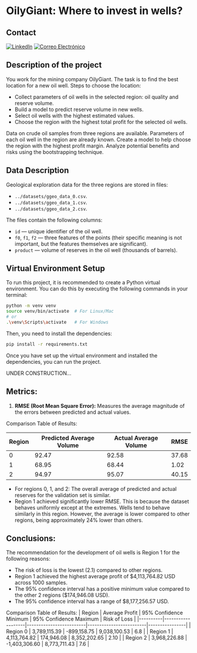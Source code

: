 # OilyGiant: Where to invest in wells?

## Contact
[![LinkedIn](https://img.shields.io/badge/LinkedIn-0077B5?style=for-the-badge&logo=linkedin&logoColor=white)](https://www.linkedin.com/in/andres946/)
[![Correo Electrónico](https://img.shields.io/badge/Correo%20Electrónico-andresgvelasquez8@gmail.com-red?style=for-the-badge&logo=mail.ru)](mailto:andresgvelasquez8@gmail.com) 

## Description of the project

You work for the mining company OilyGiant. The task is to find the best location for a new oil well.
Steps to choose the location:

- Collect parameters of oil wells in the selected region: oil quality and reserve volume.
- Build a model to predict reserve volume in new wells.
- Select oil wells with the highest estimated values.
- Choose the region with the highest total profit for the selected oil wells.

Data on crude oil samples from three regions are available. Parameters of each oil well in the region are already known. Create a model to help choose the region with the highest profit margin. Analyze potential benefits and risks using the bootstrapping technique.

## Data Description

Geological exploration data for the three regions are stored in files:

- `../datasets/ggeo_data_0.csv`.
- `../datasets/ggeo_data_1.csv`.
- `../datasets/ggeo_data_2.csv`.

The files contain the following columns:

- `id` — unique identifier of the oil well.
- `f0`, `f1`, `f2` — three features of the points (their specific meaning is not important, but the features themselves are significant).
- `product` — volume of reserves in the oil well (thousands of barrels).

## Virtual Environment Setup

To run this project, it is recommended to create a Python virtual environment. You can do this by executing the following commands in your terminal:

```bash
python -m venv venv
source venv/bin/activate  # For Linux/Mac
# or
.\venv\Scripts\activate   # For Windows
```

Then, you need to install the dependencies:

```bash
pip install -r requirements.txt
```
Once you have set up the virtual environment and installed the dependencies, you can run the project.


UNDER CONSTRUCTION...

## Metrics:

1. **RMSE (Root Mean Square Error):** Measures the average magnitude of the errors between predicted and actual values.

Comparison Table of Results:

| Region | Predicted Average Volume | Actual Average Volume | RMSE  |
| ------ | ------------------------ | --------------------- | ----- |
|   0    |          92.47           |         92.58         | 37.68 |
|   1    |          68.95           |         68.44         |  1.02 |
|   2    |          94.97           |         95.07         | 40.15 |

- For regions 0, 1, and 2: The overall average of predicted and actual reserves for the validation set is similar.
- Region 1 achieved significantly lower RMSE. This is because the dataset behaves uniformly except at the extremes. Wells tend to behave similarly in this region. However, the average is lower compared to other regions, being approximately 24% lower than others.

## Conclusions:

The recommendation for the development of oil wells is Region 1 for the following reasons:

- The risk of loss is the lowest (2.1) compared to other regions.
- Region 1 achieved the highest average profit of $4,113,764.82 USD across 1000 samples.
- The 95% confidence interval has a positive minimum value compared to the other 2 regions ($174,946.08 USD).
- The 95% confidence interval has a range of $8,177,256.57 USD.


Comparison Table of Results:
| Region   | Average Profit    |  95% Confidence Minimum |  95% Confidence Maximum | Risk of Loss   |
|----------|-------------------|-------------------------|-------------------------|----------------|
| Region 0 |     3,789,115.39  |      -899,158.75        |       9,038,100.53      |       6.8      |
| Region 1 |     4,113,764.82  |        174,946.08       |       8,352,202.65      |       2.10     |
| Region 2 |     3,968,226.88  |     -1,403,306.60       |       8,773,711.43      |       7.6      |